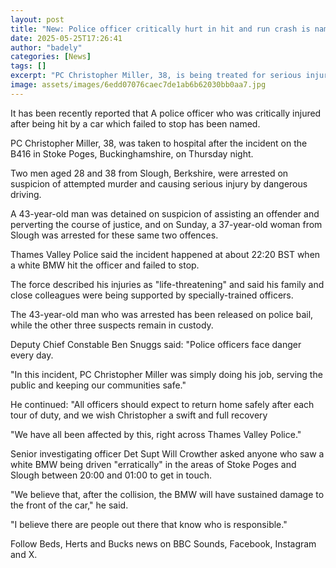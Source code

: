 ```yaml
---
layout: post
title: "New: Police officer critically hurt in hit and run crash is named"
date: 2025-05-25T17:26:41
author: "badely"
categories: [News]
tags: []
excerpt: "PC Christopher Miller, 38, is being treated for serious injuries after the incident."
image: assets/images/6edd07076caec7de1ab6b62030bb0aa7.jpg
---
```


It has been recently reported that A police officer who was critically injured after being hit by a car which failed to stop has been named.

PC Christopher Miller, 38, was taken to hospital after the incident on the B416 in Stoke Poges, Buckinghamshire, on Thursday night.

Two men aged 28 and 38 from Slough, Berkshire, were arrested on suspicion of attempted murder and causing serious injury by dangerous driving.

A 43-year-old man was detained on suspicion of assisting an offender and perverting the course of justice, and on Sunday, a 37-year-old woman from Slough was arrested for these same two offences.

Thames Valley Police said the incident happened at about 22:20 BST when a white BMW hit the officer and failed to stop.

The force described his injuries as "life-threatening" and said his family and close colleagues were being supported by specially-trained officers.

The 43-year-old man who was arrested has been released on police bail, while the other three suspects remain in custody.

Deputy Chief Constable Ben Snuggs said: "Police officers face danger every day.

"In this incident, PC Christopher Miller was simply doing his job, serving the public and keeping our communities safe."

He continued: "All officers should expect to return home safely after each tour of duty, and we wish Christopher a swift and full recovery

"We have all been affected by this, right across Thames Valley Police."

Senior investigating officer Det Supt Will Crowther asked anyone who saw a white BMW being driven "erratically" in the areas of Stoke Poges and Slough between 20:00 and 01:00 to get in touch.

"We believe that, after the collision, the BMW will have sustained damage to the front of the car," he said.

"I believe there are people out there that know who is responsible."

Follow Beds, Herts and Bucks news on BBC Sounds, Facebook, Instagram and X.

